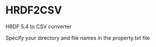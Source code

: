# HRDF2CSV
HRDF 5.4 to CSV converter

Specify your directory and file names in the property.txt file
